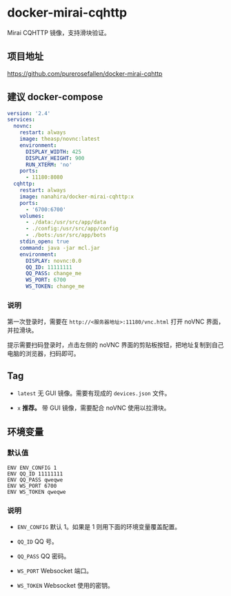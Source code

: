 # docker-mirai-cqhttp

Mirai CQHTTP 镜像，支持滑块验证。

## 项目地址

https://github.com/purerosefallen/docker-mirai-cqhttp

## 建议 docker-compose

```yaml
version: '2.4'
services:
  novnc:
    restart: always
    image: theasp/novnc:latest
    environment:
      DISPLAY_WIDTH: 425
      DISPLAY_HEIGHT: 900
      RUN_XTERM: 'no'
    ports:
      - 11180:8080
  cqhttp:
    restart: always
    image: nanahira/docker-mirai-cqhttp:x
    ports:
      - '6700:6700'
    volumes:
      - ./data:/usr/src/app/data
      - ./config:/usr/src/app/config
      - ./bots:/usr/src/app/bots
    stdin_open: true
    command: java -jar mcl.jar
    environment:
      DISPLAY: novnc:0.0
      QQ_ID: 11111111
      QQ_PASS: change_me
      WS_PORT: 6700
      WS_TOKEN: change_me
```

### 说明

第一次登录时，需要在 `http://<服务器地址>:11180/vnc.html` 打开 noVNC 界面，并拉滑块。

提示需要扫码登录时，点击左侧的 noVNC 界面的剪贴板按钮，把地址复制到自己电脑的浏览器，扫码即可。

## Tag

* `latest` 无 GUI 镜像。需要有现成的 `devices.json` 文件。

* `x` **推荐。** 带 GUI 镜像，需要配合 noVNC 使用以拉滑块。

## 环境变量

### 默认值

```
ENV ENV_CONFIG 1
ENV QQ_ID 11111111
ENV QQ_PASS qweqwe
ENV WS_PORT 6700
ENV WS_TOKEN qweqwe
```

### 说明

* `ENV_CONFIG` 默认 1。如果是 1 则用下面的环境变量覆盖配置。

* `QQ_ID` QQ 号。

* `QQ_PASS` QQ 密码。

* `WS_PORT` Websocket 端口。

* `WS_TOKEN` Websocket 使用的密钥。
